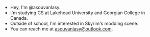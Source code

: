 - Hey, I'm @asouvanlasy.
- I'm studying CS at Lakehead University and Georgian College in Canada.
- Outside of school, I'm interested in Skyrim's modding scene.
- You can reach me at asouvanlasy@outlook.com.
